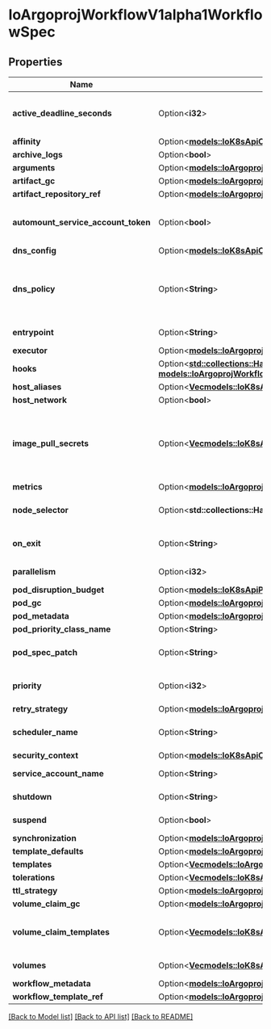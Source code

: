 # IoArgoprojWorkflowV1alpha1WorkflowSpec

## Properties

Name | Type | Description | Notes
------------ | ------------- | ------------- | -------------
**active_deadline_seconds** | Option<**i32**> | Optional duration in seconds relative to the workflow start time which the workflow is allowed to run before the controller terminates the io.argoproj.workflow.v1alpha1. A value of zero is used to terminate a Running workflow | [optional]
**affinity** | Option<[**models::IoK8sApiCoreV1Affinity**](io.k8s.api.core.v1.Affinity.md)> |  | [optional]
**archive_logs** | Option<**bool**> | ArchiveLogs indicates if the container logs should be archived | [optional]
**arguments** | Option<[**models::IoArgoprojWorkflowV1alpha1Arguments**](io.argoproj.workflow.v1alpha1.Arguments.md)> |  | [optional]
**artifact_gc** | Option<[**models::IoArgoprojWorkflowV1alpha1WorkflowLevelArtifactGc**](io.argoproj.workflow.v1alpha1.WorkflowLevelArtifactGC.md)> |  | [optional]
**artifact_repository_ref** | Option<[**models::IoArgoprojWorkflowV1alpha1ArtifactRepositoryRef**](io.argoproj.workflow.v1alpha1.ArtifactRepositoryRef.md)> |  | [optional]
**automount_service_account_token** | Option<**bool**> | AutomountServiceAccountToken indicates whether a service account token should be automatically mounted in pods. ServiceAccountName of ExecutorConfig must be specified if this value is false. | [optional]
**dns_config** | Option<[**models::IoK8sApiCoreV1PodDnsConfig**](io.k8s.api.core.v1.PodDNSConfig.md)> |  | [optional]
**dns_policy** | Option<**String**> | Set DNS policy for workflow pods. Defaults to \"ClusterFirst\". Valid values are 'ClusterFirstWithHostNet', 'ClusterFirst', 'Default' or 'None'. DNS parameters given in DNSConfig will be merged with the policy selected with DNSPolicy. To have DNS options set along with hostNetwork, you have to specify DNS policy explicitly to 'ClusterFirstWithHostNet'. | [optional]
**entrypoint** | Option<**String**> | Entrypoint is a template reference to the starting point of the io.argoproj.workflow.v1alpha1. | [optional]
**executor** | Option<[**models::IoArgoprojWorkflowV1alpha1ExecutorConfig**](io.argoproj.workflow.v1alpha1.ExecutorConfig.md)> |  | [optional]
**hooks** | Option<[**std::collections::HashMap<String, models::IoArgoprojWorkflowV1alpha1LifecycleHook>**](io.argoproj.workflow.v1alpha1.LifecycleHook.md)> | Hooks holds the lifecycle hook which is invoked at lifecycle of step, irrespective of the success, failure, or error status of the primary step | [optional]
**host_aliases** | Option<[**Vec<models::IoK8sApiCoreV1HostAlias>**](io.k8s.api.core.v1.HostAlias.md)> |  | [optional]
**host_network** | Option<**bool**> | Host networking requested for this workflow pod. Default to false. | [optional]
**image_pull_secrets** | Option<[**Vec<models::IoK8sApiCoreV1LocalObjectReference>**](io.k8s.api.core.v1.LocalObjectReference.md)> | ImagePullSecrets is a list of references to secrets in the same namespace to use for pulling any images in pods that reference this ServiceAccount. ImagePullSecrets are distinct from Secrets because Secrets can be mounted in the pod, but ImagePullSecrets are only accessed by the kubelet. More info: https://kubernetes.io/docs/concepts/containers/images/#specifying-imagepullsecrets-on-a-pod | [optional]
**metrics** | Option<[**models::IoArgoprojWorkflowV1alpha1Metrics**](io.argoproj.workflow.v1alpha1.Metrics.md)> |  | [optional]
**node_selector** | Option<**std::collections::HashMap<String, String>**> | NodeSelector is a selector which will result in all pods of the workflow to be scheduled on the selected node(s). This is able to be overridden by a nodeSelector specified in the template. | [optional]
**on_exit** | Option<**String**> | OnExit is a template reference which is invoked at the end of the workflow, irrespective of the success, failure, or error of the primary io.argoproj.workflow.v1alpha1. | [optional]
**parallelism** | Option<**i32**> | Parallelism limits the max total parallel pods that can execute at the same time in a workflow | [optional]
**pod_disruption_budget** | Option<[**models::IoK8sApiPolicyV1PodDisruptionBudgetSpec**](io.k8s.api.policy.v1.PodDisruptionBudgetSpec.md)> |  | [optional]
**pod_gc** | Option<[**models::IoArgoprojWorkflowV1alpha1PodGc**](io.argoproj.workflow.v1alpha1.PodGC.md)> |  | [optional]
**pod_metadata** | Option<[**models::IoArgoprojWorkflowV1alpha1Metadata**](io.argoproj.workflow.v1alpha1.Metadata.md)> |  | [optional]
**pod_priority_class_name** | Option<**String**> | PriorityClassName to apply to workflow pods. | [optional]
**pod_spec_patch** | Option<**String**> | PodSpecPatch holds strategic merge patch to apply against the pod spec. Allows parameterization of container fields which are not strings (e.g. resource limits). | [optional]
**priority** | Option<**i32**> | Priority is used if controller is configured to process limited number of workflows in parallel. Workflows with higher priority are processed first. | [optional]
**retry_strategy** | Option<[**models::IoArgoprojWorkflowV1alpha1RetryStrategy**](io.argoproj.workflow.v1alpha1.RetryStrategy.md)> |  | [optional]
**scheduler_name** | Option<**String**> | Set scheduler name for all pods. Will be overridden if container/script template's scheduler name is set. Default scheduler will be used if neither specified. | [optional]
**security_context** | Option<[**models::IoK8sApiCoreV1PodSecurityContext**](io.k8s.api.core.v1.PodSecurityContext.md)> |  | [optional]
**service_account_name** | Option<**String**> | ServiceAccountName is the name of the ServiceAccount to run all pods of the workflow as. | [optional]
**shutdown** | Option<**String**> | Shutdown will shutdown the workflow according to its ShutdownStrategy | [optional]
**suspend** | Option<**bool**> | Suspend will suspend the workflow and prevent execution of any future steps in the workflow | [optional]
**synchronization** | Option<[**models::IoArgoprojWorkflowV1alpha1Synchronization**](io.argoproj.workflow.v1alpha1.Synchronization.md)> |  | [optional]
**template_defaults** | Option<[**models::IoArgoprojWorkflowV1alpha1Template**](io.argoproj.workflow.v1alpha1.Template.md)> |  | [optional]
**templates** | Option<[**Vec<models::IoArgoprojWorkflowV1alpha1Template>**](io.argoproj.workflow.v1alpha1.Template.md)> | Templates is a list of workflow templates used in a workflow | [optional]
**tolerations** | Option<[**Vec<models::IoK8sApiCoreV1Toleration>**](io.k8s.api.core.v1.Toleration.md)> | Tolerations to apply to workflow pods. | [optional]
**ttl_strategy** | Option<[**models::IoArgoprojWorkflowV1alpha1TtlStrategy**](io.argoproj.workflow.v1alpha1.TTLStrategy.md)> |  | [optional]
**volume_claim_gc** | Option<[**models::IoArgoprojWorkflowV1alpha1VolumeClaimGc**](io.argoproj.workflow.v1alpha1.VolumeClaimGC.md)> |  | [optional]
**volume_claim_templates** | Option<[**Vec<models::IoK8sApiCoreV1PersistentVolumeClaim>**](io.k8s.api.core.v1.PersistentVolumeClaim.md)> | VolumeClaimTemplates is a list of claims that containers are allowed to reference. The Workflow controller will create the claims at the beginning of the workflow and delete the claims upon completion of the workflow | [optional]
**volumes** | Option<[**Vec<models::IoK8sApiCoreV1Volume>**](io.k8s.api.core.v1.Volume.md)> | Volumes is a list of volumes that can be mounted by containers in a io.argoproj.workflow.v1alpha1. | [optional]
**workflow_metadata** | Option<[**models::IoArgoprojWorkflowV1alpha1WorkflowMetadata**](io.argoproj.workflow.v1alpha1.WorkflowMetadata.md)> |  | [optional]
**workflow_template_ref** | Option<[**models::IoArgoprojWorkflowV1alpha1WorkflowTemplateRef**](io.argoproj.workflow.v1alpha1.WorkflowTemplateRef.md)> |  | [optional]

[[Back to Model list]](../README.md#documentation-for-models) [[Back to API list]](../README.md#documentation-for-api-endpoints) [[Back to README]](../README.md)


